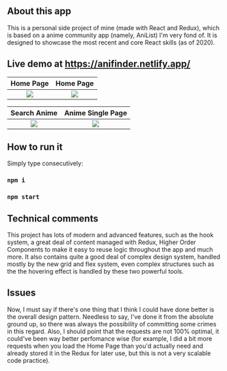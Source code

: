 ## About this app
This is a personal side project of mine (made with React and Redux), which is based on a anime community app (namely, AniList) I'm very fond of. It is designed to showcase the most recent and core React skills (as of 2020).

## Live demo at https://anifinder.netlify.app/

Home Page            |  Home Page
:-------------------------:|:-------------------------:
![](https://i.ibb.co/QfQST8X/anifinderhome1.png)  |  ![](https://i.ibb.co/6Zk3S2n/Homepage2.jpg)

Search Anime        |  Anime Single Page
:-------------------------:|:-------------------------:
![](https://i.ibb.co/D75GsYL/search-Animes.jpg)  |  ![](https://i.ibb.co/gdhk0pJ/single-Anime.jpg)

## How to run it

Simply type consecutively:

### `npm i`
### `npm start`

## Technical comments

This project has lots of modern and advanced features, such as the hook system, a great deal of content managed with Redux, Higher Order Components to make it easy to reuse logic throughout the app and much more. It also contains quite a good deal of complex design system, handled mostly by the new grid and flex system, even complex structures such as the the hovering effect is handled by these two powerful tools.

## Issues

Now, I must say if there's one thing that I think I could have done better is the overall design pattern. Needless to say, I've done it from the absolute ground up, so there was always the possibility of committing some crimes in this regard. Also, I should point that the requests are not 100% optimal, it could've been way better perfomance wise (for example, I did a bit more requests when you load the Home Page than you'd actually need and already stored it in the Redux for later use, but this is not a very scalable code practice).
